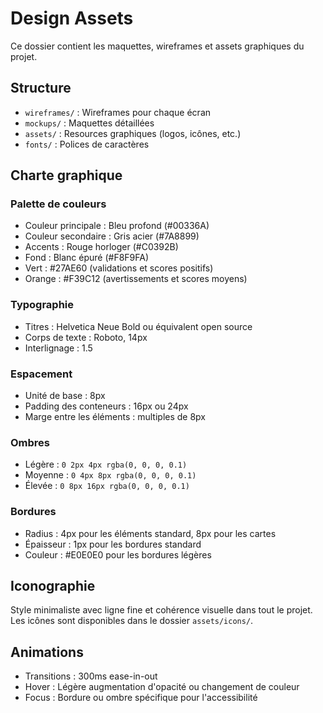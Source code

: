 # Design Assets

Ce dossier contient les maquettes, wireframes et assets graphiques du projet.

## Structure

- `wireframes/` : Wireframes pour chaque écran
- `mockups/` : Maquettes détaillées
- `assets/` : Resources graphiques (logos, icônes, etc.)
- `fonts/` : Polices de caractères

## Charte graphique

### Palette de couleurs

- Couleur principale : Bleu profond (#00336A)
- Couleur secondaire : Gris acier (#7A8899)
- Accents : Rouge horloger (#C0392B)
- Fond : Blanc épuré (#F8F9FA)
- Vert : #27AE60 (validations et scores positifs)
- Orange : #F39C12 (avertissements et scores moyens)

### Typographie

- Titres : Helvetica Neue Bold ou équivalent open source
- Corps de texte : Roboto, 14px
- Interlignage : 1.5

### Espacement

- Unité de base : 8px
- Padding des conteneurs : 16px ou 24px
- Marge entre les éléments : multiples de 8px

### Ombres

- Légère : `0 2px 4px rgba(0, 0, 0, 0.1)`
- Moyenne : `0 4px 8px rgba(0, 0, 0, 0.1)`
- Élevée : `0 8px 16px rgba(0, 0, 0, 0.1)`

### Bordures

- Radius : 4px pour les éléments standard, 8px pour les cartes
- Épaisseur : 1px pour les bordures standard
- Couleur : #E0E0E0 pour les bordures légères

## Iconographie

Style minimaliste avec ligne fine et cohérence visuelle dans tout le projet. Les icônes sont disponibles dans le dossier `assets/icons/`.

## Animations

- Transitions : 300ms ease-in-out
- Hover : Légère augmentation d'opacité ou changement de couleur
- Focus : Bordure ou ombre spécifique pour l'accessibilité